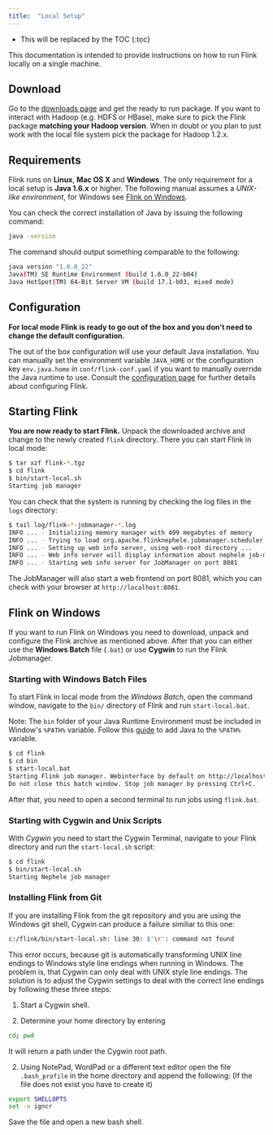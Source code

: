 ```yaml
---
title:  "Local Setup"
---
```


* This will be replaced by the TOC
{:toc}

This documentation is intended to provide instructions on how to run Flink locally on a single machine.

## Download

Go to the [downloads page]({{site.baseurl}}/downloads.html) and get the ready to run package. If you want to interact with Hadoop (e.g. HDFS or HBase), make sure to pick the Flink package **matching your Hadoop version**. When in doubt or you plan to just work with the local file system pick the package for Hadoop 1.2.x.

## Requirements

Flink runs on **Linux**, **Mac OS X** and **Windows**. The only requirement for a local setup is **Java 1.6.x** or higher. The following manual assumes a *UNIX-like environment*, for Windows see [Flink on Windows](#flink-on-windows).

You can check the correct installation of Java by issuing the following command:

~~~bash
java -version
~~~

The command should output something comparable to the following:

~~~bash
java version "1.6.0_22"
Java(TM) SE Runtime Environment (build 1.6.0_22-b04)
Java HotSpot(TM) 64-Bit Server VM (build 17.1-b03, mixed mode)
~~~

## Configuration

**For local mode Flink is ready to go out of the box and you don't need to change the default configuration.**

The out of the box configuration will use your default Java installation. You can manually set the environment variable `JAVA_HOME` or the configuration key `env.java.home` in `conf/flink-conf.yaml` if you want to manually override the Java runtime to use. Consult the [configuration page](config.html) for further details about configuring Flink.

## Starting Flink

**You are now ready to start Flink.** Unpack the downloaded archive and change to the newly created `flink` directory. There you can start Flink in local mode:

~~~bash
$ tar xzf flink-*.tgz
$ cd flink
$ bin/start-local.sh
Starting job manager
~~~

You can check that the system is running by checking the log files in the `logs` directory:

~~~bash
$ tail log/flink-*-jobmanager-*.log
INFO ... - Initializing memory manager with 409 megabytes of memory
INFO ... - Trying to load org.apache.flinknephele.jobmanager.scheduler.local.LocalScheduler as scheduler
INFO ... - Setting up web info server, using web-root directory ...
INFO ... - Web info server will display information about nephele job-manager on localhost, port 8081.
INFO ... - Starting web info server for JobManager on port 8081
~~~

The JobManager will also start a web frontend on port 8081, which you can check with your browser at `http://localhost:8081`.

## Flink on Windows

If you want to run Flink on Windows you need to download, unpack and configure the Flink archive as mentioned above. After that you can either use the **Windows Batch** file (`.bat`) or use **Cygwin**  to run the Flink Jobmanager.

### Starting with Windows Batch Files

To start Flink in local mode from the *Windows Batch*, open the command window, navigate to the `bin/` directory of Flink and run `start-local.bat`.

Note: The ``bin`` folder of your Java Runtime Environment must be included in Window's ``%PATH%`` variable. Follow this [guide](http://www.java.com/en/download/help/path.xml) to add Java to the ``%PATH%`` variable.

~~~bash
$ cd flink
$ cd bin
$ start-local.bat
Starting Flink job manager. Webinterface by default on http://localhost:8081/.
Do not close this batch window. Stop job manager by pressing Ctrl+C.
~~~

After that, you need to open a second terminal to run jobs using `flink.bat`.

### Starting with Cygwin and Unix Scripts

With *Cygwin* you need to start the Cygwin Terminal, navigate to your Flink directory and run the `start-local.sh` script:

~~~bash
$ cd flink
$ bin/start-local.sh
Starting Nephele job manager
~~~

### Installing Flink from Git

If you are installing Flink from the git repository and you are using the Windows git shell, Cygwin can produce a failure similiar to this one:

~~~bash
c:/flink/bin/start-local.sh: line 30: $'\r': command not found
~~~

This error occurs, because git is automatically transforming UNIX line endings to Windows style line endings when running in Windows. The problem is, that Cygwin can only deal with UNIX style line endings. The solution is to adjust the Cygwin settings to deal with the correct line endings by following these three steps:

1. Start a Cygwin shell.

2. Determine your home directory by entering

~~~bash
cd; pwd
~~~

It will return a path under the Cygwin root path.

2.  Using NotePad, WordPad or a different text editor open the file `.bash_profile` in the home directory and append the following: (If the file does not exist you have to create it)

~~~bash
export SHELLOPTS
set -o igncr
~~~

Save the file and open a new bash shell.
